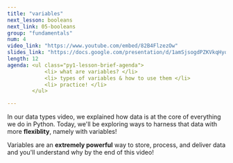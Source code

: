 ```yaml
---
title: "variables"
next_lesson: booleans
next_link: 05-booleans
group: "fundamentals"
num: 4
video_link: "https://www.youtube.com/embed/82B4FlzezOw"
slides_link: "https://docs.google.com/presentation/d/1amSjsogdPZKVkqHyqpPcOhmnnvUlbLk9h2dETUkuUDo/edit?usp=sharing"
length: 12
agenda: <ul class="py1-lesson-brief-agenda"> 
            <li> what are variables? </li>
            <li> types of variables & how to use them </li> 
            <li> practice! </li>
        </ul>

---
```

In our data types video, we explained how data is at the core of everything we do in Python. Today, we'll be exploring ways to harness that data with more **flexiblity**, namely with variables! 

Variables are an **extremely powerful** way to store, process, and deliver data and you'll understand why by the end of this video!